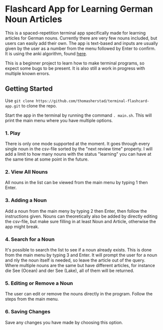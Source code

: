 # Flashcard App for Learning German Noun Articles
This is a spaced-repetition terminal app specifically made for learning articles for German nouns. Currently there are very few nouns included, but users can easily add their own. 
The app is text-based and inputs are usually given by the user as a number from the menu followed by Enter to confirm. It is using the anki algorithm, found [here](https://faqs.ankiweb.net/what-spaced-repetition-algorithm.html).

This is a beginner project to learn how to make terminal programs, so expect some bugs to be present. It is also still a work in progress with multiple known errors.

## Getting Started
Use `git clone https://github.com/thomasherstad/terminal-flashcard-app.git` to clone the repo. 

Start the app in the terminal by running the command `. main.sh`. This will print the main menu where you have multiple options.

### 1. Play
There is only one mode supported at the moment. It goes through every single noun in the csv-file sorted by the "next review time" property. I will add a limit to how many nouns with the status "learning" you can have at the same time at some point in the future.

### 2. View All Nouns
All nouns in the list can be viewed from the main menu by typing 1 then Enter.

### 3. Adding a Noun
Add a noun from the main meny by typing 2 then Enter, then follow the instructions given. Nouns can theoretically also be added by directly editing the csv-file, but make sure filling in at least Noun and Article, otherwise the app might break.

### 4. Search for a Noun
It's possible to search the list to see if a noun already exists. This is done from the main menu by typing 3 and Enter. It will prompt the user for a noun and nly the noun itself is needed, so leave the article out of the query. Where multiple nouns are the same but have different articles, for instance die See (Ocean) and der See (Lake), all of them will be returned.

### 5. Editing or Remove a Noun
The user can edit or remove the nouns directly in the program. Follow the steps from the main menu.

### 6. Saving Changes
Save any changes you have made by choosing this option.